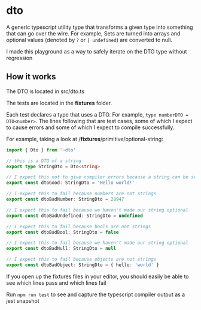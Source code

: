 # dto

A generic typescript utility type that transforms a given type into something that can go over the wire. For example, Sets are turned into arrays and optional values (denoted by `?` or `| undefined`) are converted to null.

I made this playground as a way to safely iterate on the DTO type without regression

## How it works

The DTO is located in src/dto.ts

The tests are located in the __fixtures__ folder.

Each test declares a type that uses a DTO. For example, `type numberDTO = DTO<number>`. The lines following that are test cases, some of which I expect to cause errors and some of which I expect to compile successfully.

For example, taking a look at /__fixtures__/primitive/optional-string:

```typescript
import { Dto } from '~dto'

// this is a DTO of a string
export type StringDto = Dto<string>

// I expect this not to give compiler errors because a string can be sent over the wire without any transformations
export const dtoGood: StringDto = 'Hello world!'

// I expect this to fail because numbers are not strings
export const dtoBadNumber: StringDto = 28947

// I expect this to fail because we haven't made our string optional
export const dtoBadUndefined: StringDto = undefined

// I expect this to fail because bools are not strings
export const dtoBadBool: StringDto = false

// I expect this to fail because we haven't made our string optional
export const dtoBadNull: StringDto = null

// I expect this to fail because objects are not strings
export const dtoBadObject: StringDto = { hello: 'world' }
```

If you open up the fixtures files in your editor, you should easily be able to see which lines pass and which lines fail

Run `npm run test` to see and capture the typescript compiler output as a jest snapshot
